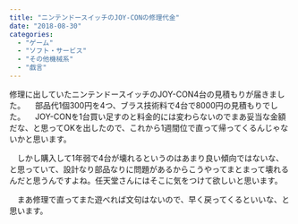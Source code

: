 ```yaml
---
title: "ニンテンドースイッチのJOY-CONの修理代金"
date: "2018-08-30"
categories: 
  - "ゲーム"
  - "ソフト・サービス"
  - "その他機械系"
  - "戯言"
---
```


修理に出していたニンテンドースイッチのJOY-CON4台の見積もりが届きました。 　部品代1個300円を4つ、ブラス技術料で4台で8000円の見積もりでした。 　JOY-CONを1台買い足すのと料金的には変わらないのでまあ妥当な金額だな、と思ってOKを出したので、これから1週間位で直って帰ってくるんじゃないかと思います。

　しかし購入して1年弱で4台が壊れるというのはあまり良い傾向ではないな、と思っていて、設計なり部品なりに問題があるからこうやってまとまって壊れるんだと思うんですよね。任天堂さんにはそこに気をつけて欲しいと思います。

　まあ修理で直ってまた遊べれば文句はないので、早く戻ってくるといいな、と思います。
